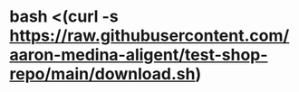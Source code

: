 # bash <(curl -s https://raw.githubusercontent.com/aaron-medina-aligent/test-shop-repo/main/download.sh)